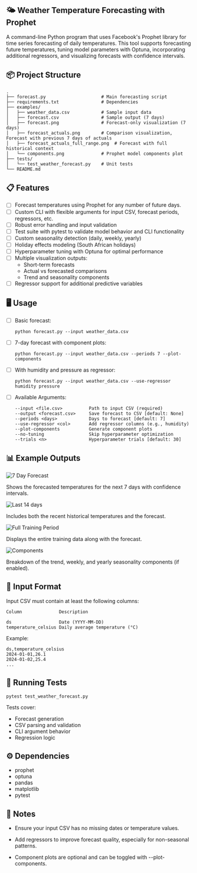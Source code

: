 ## 🌤️ Weather Temperature Forecasting with Prophet

A command-line Python program that uses Facebook's Prophet library for time series forecasting of daily temperatures.
This tool supports forecasting future temperatures, tuning model parameters with Optuna, incorporating additional
regressors, and visualizing forecasts with confidence intervals.

## 📦 Project Structure
```
.
├── forecast.py                     # Main forecasting script
├── requirements.txt                # Dependencies
├── examples/
│   ├── weather_data.csv            # Sample input data
│   ├── forecast.csv                # Sample output (7 days)
│   ├── forecast.png                # Forecast-only visualization (7 days)
│   ├── forecast_actuals.png        # Comparison visualization, Forecast with previous 7 days of actuals
│   ├── forecast_actuals_full_range.png  # Forecast with full historical context
│   └── components.png              # Prophet model components plot
├── tests/
│   └── test_weather_forecast.py    # Unit tests
└── README.md
```

## 📋 Features

- [ ] Forecast temperatures using Prophet for any number of future days.
- [ ] Custom CLI with flexible arguments for input CSV, forecast periods, regressors, etc.
- [ ] Robust error handling and input validation
- [ ] Test suite with pytest to validate model behavior and CLI functionality
- [ ] Custom seasonality detection (daily, weekly, yearly)
- [ ] Holiday effects modeling (South African holidays)
- [ ] Hyperparameter tuning with Optuna for optimal performance
- [ ] Multiple visualization outputs:
  - Short-term forecasts
  - Actual vs forecasted comparisons
  - Trend and seasonality components
- [ ] Regressor support for additional predictive variables

## 🖥️ Usage

- [ ] Basic forecast:

      python forecast.py --input weather_data.csv

- [ ] 7-day forecast with component plots:

      python forecast.py --input weather_data.csv --periods 7 --plot-components

- [ ] With humidity and pressure as regressor:

      python forecast.py --input weather_data.csv --use-regressor humidity pressure

- [ ] Available Arguments:

      --input <file.csv>          Path to input CSV (required)
      --output <forecast.csv>     Save forecast to CSV [default: None]
      --periods <days>            Days to forecast [default: 7]
      --use-regressor <col>       Add regressor columns (e.g., humidity)
      --plot-components           Generate component plots
      --no-tuning                 Skip hyperparameter optimization
      --trials <n>                Hyperparameter trials [default: 30]


## 📊 Example Outputs

![7 Day Forecast](examples/forecast.png)

Shows the forecasted temperatures for the next 7 days with confidence intervals.

![Last 14 days](examples/forecast_actuals.png)

Includes both the recent historical temperatures and the forecast.

![Full Training Period](examples/forecast_actuals_full_range.png)

Displays the entire training data along with the forecast.

![Components](examples/components.png)

Breakdown of the trend, weekly, and yearly seasonality components (if enabled).


## 📁 Input Format

Input CSV must contain at least the following columns:
```
Column	            Description

ds	                Date (YYYY-MM-DD)
temperature_celsius	Daily average temperature (°C)
```
Example:
```
ds,temperature_celsius
2024-01-01,26.1
2024-01-02,25.4
...
```

## 🧪 Running Tests

    pytest test_weather_forecast.py

Tests cover:

- Forecast generation
- CSV parsing and validation
- CLI argument behavior
- Regression logic


## ⚙️ Dependencies

- prophet
- optuna
- pandas
- matplotlib
- pytest


## 📌 Notes

- Ensure your input CSV has no missing dates or temperature values.

- Add regressors to improve forecast quality, especially for non-seasonal patterns.

- Component plots are optional and can be toggled with --plot-components.



